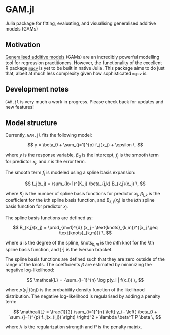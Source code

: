 # GAM.jl
Julia package for fitting, evaluating, and visualising generalised additive models (GAMs)

## Motivation

[Generalised additive models](https://en.wikipedia.org/wiki/Generalized_additive_model) (GAMs) are an incredibly powerful modelling tool for regression practitioners. However, the functionality of the excellent R package [`mgcv`](https://cran.r-project.org/web/packages/mgcv/mgcv.pdf) is yet to be built in native Julia. This package aims to do just that, albeit at much less complexity given how sophisticated `mgcv` is.

## Development notes

`GAM.jl` is very much a work in progress. Please check back for updates and new features!

## Model structure

Currently, `GAM.jl` fits the following model:

$$
y = \beta_0 + \sum_{j=1}^{p} f_j(x_j) + \epsilon \,
$$

where $y$ is the response variable, $\beta_0$ is the intercept, $f_j$ is the smooth term for predictor $x_j$, and $\epsilon$ is the error term.

The smooth term $f_j$ is modeled using a spline basis expansion:

$$
f_j(x_j) = \sum_{k=1}^{K_j} \beta_{j,k} B_{k,j}(x_j) \,
$$

where $K_j$ is the number of spline basis functions for predictor $x_j$, $\beta_{j,k}$ is the coefficient for the $k$th spline basis function, and $B_{k,j}(x_j)$ is the $k$th spline basis function for predictor $x_j$.

The spline basis functions are defined as:

$$
B_{k,j}(x_j) = \prod_{m=1}^{d} (x_j - \text{knots}_{k,m})^{[x_j \geq \text{knots}_{k,m}]} \,
$$

where $d$ is the degree of the spline, $\text{knots}_{k,m}$ is the *m*th knot for the *k*th spline basis function, and $[\cdot]$ is the Iverson bracket.

The spline basis functions are defined such that they are zero outside of the range of the knots. The coefficients $\beta$ are estimated by minimizing the negative log-likelihood:

$$
\mathcal{L} = -\sum_{i=1}^{n} \log p(y_i | f(x_i)) \,
$$

where $p(y_i | f(x_i))$ is the probability density function of the likelihood distribution. The negative log-likelihood is regularised by adding a penalty term:

$$
\mathcal{L} = \frac{1}{2} \sum_{i=1}^{n} \left( y_i - \left( \beta_0 + \sum_{j=1}^{p} f_j(x_{i,j}) \right) \right)^2 + \lambda \beta^T P \beta \,
$$

where $\lambda$ is the regularization strength and $P$ is the penalty matrix.